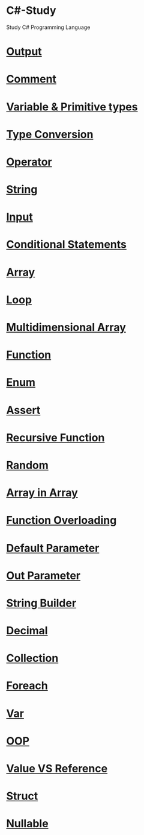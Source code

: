# C#-Study
Study C# Programming Language

# [Output](https://github.com/mbsmbs/CSharpStudy/blob/master/Output/Output.md)

# [Comment](https://github.com/mbsmbs/CSharpStudy/blob/master/Comment/Comment.md)

# [Variable & Primitive types](https://github.com/mbsmbs/CSharpStudy/blob/master/Variable%26PrimitiveTypes/Variable%26PrimitiveTypes.md)

# [Type Conversion](https://github.com/mbsmbs/CSharpStudy/blob/master/TypeConversion/TypeConversion.md)

# [Operator](https://github.com/mbsmbs/CSharpStudy/blob/master/Operator/Operator.md)

# [String](https://github.com/mbsmbs/CSharpStudy/blob/master/String/String.md)

# [Input](https://github.com/mbsmbs/CSharpStudy/blob/master/Input/Input.md)

# [Conditional Statements](https://github.com/mbsmbs/CSharpStudy/blob/master/ConditionalStatements/ConditionalStatements.md)

# [Array](https://github.com/mbsmbs/CSharpStudy/blob/master/Array/Array.md)

# [Loop](https://github.com/mbsmbs/CSharpStudy/blob/master/Loop/Loop.md)

# [Multidimensional Array](https://github.com/mbsmbs/CSharpStudy/tree/master/MultidimensionalArray)

# [Function](https://github.com/mbsmbs/CSharpStudy/blob/master/Function/Function.md)

# [Enum](https://github.com/mbsmbs/CSharpStudy/blob/master/Enum/Enum.md)

# [Assert](https://github.com/mbsmbs/CSharpStudy/blob/master/Assert/Assert.md)

# [Recursive Function](https://github.com/mbsmbs/CSharpStudy/blob/master/RecursiveFunction/RecursiveFunction.md)

# [Random](https://github.com/mbsmbs/CSharpStudy/blob/master/Random/Random.md)

# [Array in Array](https://github.com/mbsmbs/CSharpStudy/blob/master/ArrayInArray/ArrayInArray.md)

# [Function Overloading](https://github.com/mbsmbs/CSharpStudy/blob/master/FunctionOverloading/FunctionOverloading.md)

# [Default Parameter](https://github.com/mbsmbs/CSharpStudy/blob/master/DefaultParameter/DefaultParameter.md)

# [Out Parameter](https://github.com/mbsmbs/CSharpStudy/blob/master/OutParameter/OutParameter.md)

# [String Builder](https://github.com/mbsmbs/CSharpStudy/blob/master/StringBuilder/StringBuilder.md)

# [Decimal](https://github.com/mbsmbs/CSharpStudy/blob/master/Decimal/Decimal.md)

# [Collection](https://github.com/mbsmbs/CSharpStudy/blob/master/Collection/Collection.md)

# [Foreach](https://github.com/mbsmbs/CSharpStudy/blob/master/Foreach/Foreach.md)

# [Var](https://github.com/mbsmbs/CSharpStudy/blob/master/var/var.md)

# [OOP](https://github.com/mbsmbs/CSharpStudy/blob/master/OOP/OOP.md)

# [Value VS Reference](https://github.com/mbsmbs/CSharpStudy/blob/master/ValueVSReference/ValueVSReference.md)

# [Struct](https://github.com/mbsmbs/CSharpStudy/blob/master/Struct/Struct.md)

# [Nullable](https://github.com/mbsmbs/CSharpStudy/blob/master/Nullable/Nullable.md)
